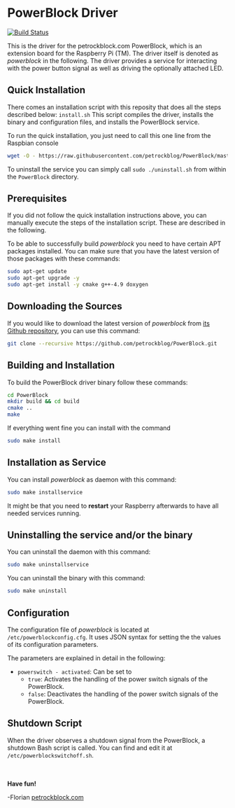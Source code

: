 PowerBlock Driver
=================

[![Build Status](https://travis-ci.org/petrockblog/PowerBlock.svg?branch=master)](https://travis-ci.org/petrockblog/PowerBlock)

This is the driver for the petrockblock.com PowerBlock, which is an extension board for the Raspberry Pi (TM). The driver itself is denoted as _powerblock_ in the following. The driver provides a service for interacting with the power button signal as well as driving the optionally attached LED.

## Quick Installation

There comes an installation script with this reposity that does all the steps described below: `install.sh` This script compiles the driver, installs the binary and configuration files, and installs the PowerBlock service. 

To run the quick installation, you just need to call this one line from the Raspbian console

```bash
wget -O - https://raw.githubusercontent.com/petrockblog/PowerBlock/master/install.sh | sudo bash
```

To uninstall the service you can simply call `sudo ./uninstall.sh` from within the `PowerBlock` directory.


## Prerequisites

If you did not follow the quick installation instructions above, you can manually execute the steps of the installation script. These are described in the following.

To be able to successfully build _powerblock_ you need to have certain APT packages installed. You can make sure that you have the latest version of those packages with these commands:

```bash
sudo apt-get update
sudo apt-get upgrade -y
sudo apt-get install -y cmake g++-4.9 doxygen
```

## Downloading the Sources

If you would like to download the latest version of _powerblock_ from [its Github repository](https://github.com/petrockblog/PowerBlock), you can use this command:
```bash
git clone --recursive https://github.com/petrockblog/PowerBlock.git
```

## Building and Installation

To build the PowerBlock driver binary follow these commands:
```bash
cd PowerBlock
mkdir build && cd build
cmake ..
make
```

If everything went fine you can install with the command
```bash
sudo make install
```

## Installation as Service

You can install _powerblock_ as daemon with this command:
```bash
sudo make installservice
```

It might be that you need to **restart** your Raspberry afterwards to have all needed services running.

## Uninstalling the service and/or the binary

You can uninstall the daemon with this command:
```bash
sudo make uninstallservice
```

You can uninstall the binary with this command:
```bash
sudo make uninstall
```

## Configuration

The configuration file of _powerblock_ is located at ```/etc/powerblockconfig.cfg```. It uses JSON syntax for setting the the values of its configuration parameters.

The parameters are explained in detail in the following:

 - ```powerswitch - activated```: Can be set to
     + ```true```: Activates the handling of the power switch signals of the PowerBlock.
     + ```false```: Deactivates the handling of the power switch signals of the PowerBlock.

## Shutdown Script

When the driver observes a shutdown signal from the PowerBlock, a shutdown Bash script is called. You can find and edit it at `/etc/powerblockswitchoff.sh`.

<br><br>
__Have fun!__

-Florian [petrockblock.com](http://blog.petrockblock.com)
